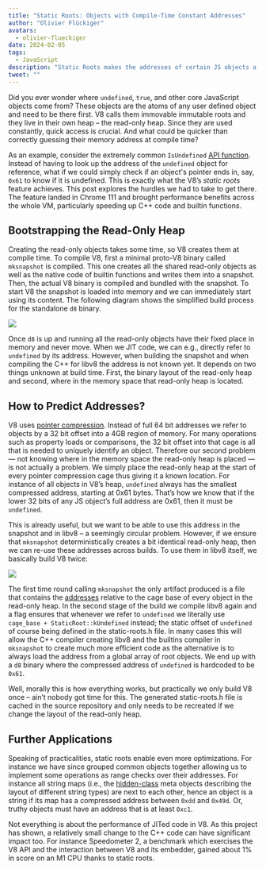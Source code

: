```yaml
---
title: "Static Roots: Objects with Compile-Time Constant Addresses"
author: "Olivier Flückiger"
avatars: 
  - olivier-flueckiger
date: 2024-02-05
tags: 
  - JavaScript
description: "Static Roots makes the addresses of certain JS objects a compile-time constant."
tweet: ""
---
```


Did you ever wonder where `undefined`, `true`, and other core JavaScript objects come from? These objects are the atoms of any user defined object and need to be there first. V8 calls them immovable immutable roots and they live in their own heap – the read-only heap. Since they are used constantly, quick access is crucial. And what could be quicker than correctly guessing their memory address at compile time?

<!--truncate-->
As an example, consider the extremely common `IsUndefined` [API function](https://source.chromium.org/chromium/chromium/src/+/main:v8/include/v8-value.h?q=symbol:%5Cbv8::Value::IsUndefined%5Cb%20case:yes). Instead of having to look up the address of the `undefined` object for reference, what if we could simply check if an object's pointer ends in, say, `0x61` to know if it is undefined. This is exactly what the V8’s *static roots* feature achieves. This post explores the hurdles we had to take to get there. The feature landed in Chrome 111 and brought performance benefits across the whole VM, particularly speeding up C++ code and builtin functions.

## Bootstrapping the Read-Only Heap

Creating the read-only objects takes some time, so V8 creates them at compile time. To compile V8, first a minimal proto-V8 binary called `mksnapshot` is compiled. This one creates all the shared read-only objects as well as the native code of builtin functions and writes them into a snapshot. Then, the actual V8 binary is compiled and bundled with the snapshot. To start V8 the snapshot is loaded into memory and we can immediately start using its content. The following diagram shows the simplified build process for the standalone `d8` binary.

![](/_img/static-roots/static-roots1.svg)

Once `d8` is up and running all the read-only objects have their fixed place in memory and never move. When we JIT code, we can e.g., directly refer to `undefined` by its address. However, when building the snapshot and when compiling the C++ for libv8 the address is not known yet. It depends on two things unknown at build time. First, the binary layout of the read-only heap and second, where in the memory space that read-only heap is located.

## How to Predict Addresses?

V8 uses [pointer compression](https://v8.dev/blog/pointer-compression). Instead of full 64 bit addresses we refer to objects by a 32 bit offset into a 4GB region of memory. For many operations such as property loads or comparisons, the 32 bit offset into that cage is all that is needed to uniquely identify an object. Therefore our second problem — not knowing where in the memory space the read-only heap is placed — is not actually a problem. We simply place the read-only heap at the start of every pointer compression cage thus giving it a known location. For instance of all objects in V8’s heap, `undefined` always has the smallest compressed address, starting at 0x61 bytes. That’s how we know that if the lower 32 bits of any JS object’s full address are 0x61, then it must be `undefined`.

This is already useful, but we want to be able to use this address in the snapshot and in libv8 – a seemingly circular problem. However, if we ensure that `mksnapshot` deterministically creates a bit identical read-only heap, then we can re-use these addresses across builds. To use them in libv8 itself, we basically build V8 twice:

![](/_img/static-roots/static-roots2.svg)

The first time round calling `mksnapshot` the only artifact produced is a file that contains the [addresses](https://source.chromium.org/chromium/chromium/src/+/main:v8/src/roots/static-roots.h) relative to the cage base of every object in the read-only heap. In the second stage of the build we compile libv8 again and a flag ensures that whenever we refer to `undefined` we literally use `cage_base + StaticRoot::kUndefined` instead; the static offset of `undefined` of course being defined in the static-roots.h file. In many cases this will allow the C++ compiler creating libv8 and the builtins compiler in `mksnapshot` to create much more efficient code as the alternative is to always load the address from a global array of root objects. We end up with a `d8` binary where the compressed address of `undefined` is hardcoded to be `0x61`.

Well, morally this is how everything works, but practically we only build V8 once – ain’t nobody got time for this. The generated static-roots.h file is cached in the source repository and only needs to be recreated if we change the layout of the read-only heap.

## Further Applications

Speaking of practicalities, static roots enable even more optimizations. For instance we have since grouped common objects together allowing us to implement some operations as range checks over their addresses. For instance all string maps (i.e., the [hidden-class](https://v8.dev/docs/hidden-classes) meta objects describing the layout of different string types) are next to each other, hence an object is a string if its map has a compressed address between `0xdd` and `0x49d`. Or, truthy objects must have an address that is at least `0xc1`.

Not everything is about the performance of JITed code in V8. As this project has shown, a relatively small change to the C++ code can have significant impact too. For instance Speedometer 2, a benchmark which exercises the V8 API and the interaction between V8 and its embedder, gained about 1% in score on an M1 CPU thanks to static roots.

